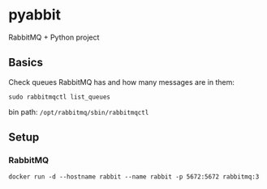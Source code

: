 # pyabbit
RabbitMQ + Python project

## Basics

Check queues RabbitMQ has and how many messages are in them:

``sudo rabbitmqctl list_queues``

bin path: ``/opt/rabbitmq/sbin/rabbitmqctl``

## Setup

### RabbitMQ

``docker run -d --hostname rabbit --name rabbit -p 5672:5672 rabbitmq:3``
